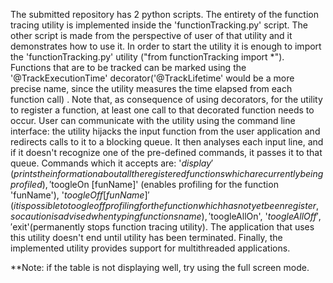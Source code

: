 The submitted repository has 2 python scripts. The entirety of the function tracing utility is implemented inside the 'functionTracking.py' script. The other script is made from the perspective of user of that utility and it demonstrates how to use it.
In order to start the utility it is enough to import the 'functionTracking.py' utility ("from functionTracking import *"). Functions that are to be tracked can be marked using the '@TrackExecutionTime' decorator('@TrackLifetime' would be a more precise name, since the utility measures the time elapsed from each function call) . Note that, as consequence of using decorators, for the utility to register a function, at least one call to that decorated function needs to occur.
User can communicate with the utility using the command line interface: the utility hijacks the input function from the user application and redirects calls to it to a blocking queue. It then analyses each input line, and if it doesn't recognize one of the pre-defined commands, it passes it to that queue. Commands which it accepts are: '$display' (prints the information about all the registered functions which are currently being profiled), '$toogleOn [funName]' (enables profiling for the function 'funName'), '$toogleOff [funName]' (it is possible to toogle off profiling for the function which has not yet been register, so caution is advised when typing functions name), '$toogleAllOn', '$toogleAllOff', '$exit'(permanently stops function tracing utility). The application that uses this utility doesn't end until utility has been terminated.
Finally, the implemented utility provides support for multithreaded applications.


**Note: if the table is not displaying well, try using the full screen mode.
